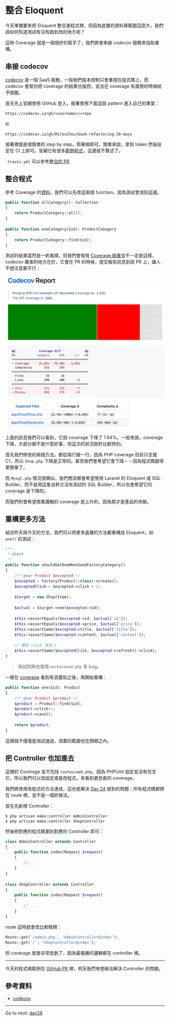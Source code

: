 # 整合 Eloquent

今天準備要來把 Eloquent 整合進程式裡，但因為底層的資料庫範圍這麼大，我們該如何知道測試有沒有跑到改的地方呢？

這時 Coverage 就是一個很好的幫手了，我們將會串接 *codecov* 服務來協助重構。

## 串接 codecov

[codecov][] 是一個 SaaS 服務，一般我們版本控制只會重視在程式碼上，而 codecov 會幫你把 coverage 的結果也版控，並且在 coverage 有風險的時候給予提醒。

首先先上官網使用 GitHub 登入，接著使用下面這個 pattern 進入自己的專案：

```
https://codecov.io/gh/<username>/<repo

如

https://codecov.io/gh/MilesChou/book-refactoring-30-days
``` 

接著裡面是很簡單的 step by step，照著做即可。簡單來說，拿到 token 然後設定在 CI 上即可。官網已有很多[範例程式](https://docs.codecov.io/docs/supported-languages)，這邊就不贅述了。

`.travis.yml` 可以參考[整合的 PR](https://github.com/MilesChou/book-refactoring-30-days/pull/15)

## 整合程式

參考 Coverage 的[資料](https://codecov.io/gh/MilesChou/book-refactoring-30-days/src/6e1f189ed73f2a67b307147098c67c1c0cae845d/app/Shop/Shop.php#L260...275)，我們可以先改這兩個 function，因為測試會測到這邊。

```php
public function allCategory(): Collection
{
    return ProductCategory::all();
}

public function oneCategory($id): ProductCategory
{
    return ProductCategory::find($id);
}
```

測試的結果當然是一帆風順，但我們會發現 [Coverage 結果](https://codecov.io/gh/MilesChou/book-refactoring-30-days/pull/16/changes)並不一定是這樣，codecov 厲害的地方在於，它會在 PR 的時候，提交報告訊息到該 PR 上，讓人不想注意都不行：

![codecov-report][]

上面的訊息我們可以看到，它說 coverage 下降了 1.64%。一般來說，coverage 下降，大部分都不是什麼好事，但這次的狀況剛好比較特別。

首先我們修改的兩個方法，都從兩行變一行，因為 PHP coverage 目前只支援 C1，所以 `Shop.php` 下降是正常的。甚至我們會希望它會下降－－因為程式碼變得更簡單了。

而 `Mysql.php` 情況很類似，我們應該都會希望使用 Laravel 的 Eloquent 或 SQL Builder，而不是用這隻自幹又沒有測試的 SQL Builder，所以也會希望它的 coverage 是下降的。

而我們則會希望商業邏輯的 coverage 是上升的，因為那才是產品的命脈。

## 重構更多方法

結合昨天與今天的方法，我們可以把更多底層的方法都重構成 Eloquent，如 `one()` 的測試：

```php
/**
 * @test
 */
public function shouldGetOneWhenSeedFactoryCategory()
{
    /** @var Product $excepted */
    $excepted = factory(Product::class)->create();
    $exceptedClick = $excepted->click + 1;

    $target = new Shop(true);

    $actual = $target->one($excepted->id);

    $this->assertEquals($excepted->id, $actual['id']);
    $this->assertEquals($excepted->price, $actual['price']);
    $this->assertSame($excepted->title, $actual['title']);
    $this->assertSame($excepted->content, $actual['content']);

    // 確認 click 會加 1
    $this->assertSame($exceptedClick, $excepted->refresh()->click);
}
```

> 測試同時也發現 `workaround.php` 有 bug。

一樣在 [coverage](https://codecov.io/gh/MilesChou/book-refactoring-30-days/pull/16/changes) 看到有涵蓋到之後，再開始重構：

```php
public function one($id): Product
{
    /** @var Product $product */
    $product = Product::find($id);
    $product->click++;
    $product->save();

    return $product;
}
```

這樣就不僅僅是測試通過，涵蓋的範圍也在預期之內。

## 把 Controller 也加進去

這裡的 Coverage 並不包括 `routes/web.php`，因為 PHPUnit 設定並沒有包含它。所以我們可以改設定或是改程式，來看到更悲劇的 coverage。

我們將使用改程式的方法達成，這也是解決 [Day 24][] 提到的問題：所有程式碼都擠在 route 裡，並不是一個好做法。

首先先新增 Controller：

```
$ php artisan make:controller AdminController
$ php artisan make:controller ShopController
```

然後把對應的程式碼塞到對應的 Controller 即可：

```php
class AdminController extends Controller
{
    public function index(Request $request)
    {
        // ...
    }
}

class ShopController extends Controller
{
    public function index(Request $request)
    {
        // ...
    }
}
```

route 這時就會改比較精簡：

```php
Route::get('/admin.php', 'AdminController@index');
Route::get('/', 'ShopController@index');
```

但 coverage 就會非常悲劇了，因為最複雜的邏輯都在 controller 裡。

---

今天的程式碼範例在 [GitHub PR](https://github.com/MilesChou/book-refactoring-30-days/pull/16) 裡，明天我們來想辦法解決 Controller 的問題。

## 參考資料

* [codecov][]

* * *
Go to next:
[day28](day28.md)

[codecov]: https://codecov.io/
 
[codecov-report]: images/codecov-report.png
[Day 24]: day24.md 
